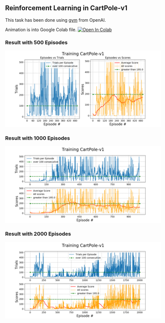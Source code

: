 ## Reinforcement Learning in CartPole-v1
This task has been done using [gym](https://gym.openai.com/) from OpenAI.

Animation is into Google Colab file. [![Open In Colab](https://colab.research.google.com/assets/colab-badge.svg)](https://colab.research.google.com/github/Eduzc07/machinelearning/blob/master/9_Entertainment/ReinforcementLearning.ipynb.ipynb)

### Result with 500 Episodes
![Alt text](Figure_1.png)

### Result with 1000 Episodes
![Alt text](Figure_2.png)

### Result with 2000 Episodes
![Alt text](Figure_3.png)
